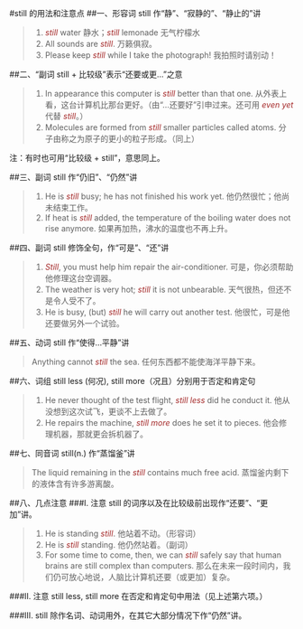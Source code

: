 #still 的用法和注意点
##一、形容词 still 作“静”、“寂静的”、“静止的”讲
>1. *still* water 静水；*still* lemonade 无气柠檬水
>2. All sounds are *still*. 万籁俱寂。
>3. Please keep *still* while I take the photograph! 我拍照时请别动！

##二、“副词 still + 比较级”表示“还要或更…”之意
>1. In appearance this computer is *still* better than that one. 从外表上看，这台计算机比那台更好。（由“…还要好”引申过来。还可用 *even yet* 代替 *still*。）
>2. Molecules are formed from *still* smaller particles called atoms. 分子由称之为原子的更小的粒子形成。（同上）

注：有时也可用“比较级 + still”，意思同上。

##三、副词 still 作“仍旧”、“仍然”讲
>1. He is *still* busy; he has not finished his work yet. 他仍然很忙；他尚未结束工作。
>2. If heat is *still* added, the temperature of the boiling water does not rise anymore. 如果再加热，沸水的温度也不再上升。

##四、副词 still 修饰全句，作“可是”、“还”讲
>1. *Still*, you must help him repair the air-conditioner. 可是，你必须帮助他修理这台空调器。
>2. The weather is very hot; *still* it is not unbearable. 天气很热，但还不是令人受不了。
>3. He is busy, (but) *still* he will carry out another test. 他很忙，可是他还要做另外一个试验。

##五、动词 still 作“使得…平静”讲
>Anything cannot *still* the sea. 任何东西都不能使海洋平静下来。

##六、词组 still less (何况), still more（况且）分别用于否定和肯定句
>1. He never thought of the test flight, *still less* did he conduct it. 他从没想到这次试飞，更谈不上去做了。
>2. He repairs the machine, *still more* does he set it to pieces. 他会修理机器，那就更会拆机器了。

##七、同音词 still(n.) 作“蒸馏釜”讲
>The liquid remaining in the *still* contains much free acid. 蒸馏釜内剩下的液体含有许多游离酸。

##八、几点注意
###I. 注意 still 的词序以及在比较级前出现作“还要”、“更加”讲。
>1. He is standing *still*. 他站着不动。（形容词）
>2. He is *still* standing. 他仍然站着。（副词）
>3. For some time to come, then, we can *still* safely say that human brains are still complex than computers. 那么在未来一段时间内，我们仍可放心地说，人脑比计算机还要（或更加）复杂。

###II. 注意 still less, still more 在否定和肯定句中用法（见上述第六项。）

###III. still 除作名词、动词用外，在其它大部分情况下作“仍然”讲。

<style> em {color: brown} </style>
